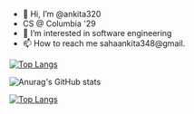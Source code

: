 - 👋 Hi, I’m @ankita320
- CS @ Columbia '29
- 👀 I’m interested in software engineering
- 📫 How to reach me sahaankita348@gmail.

[![Top Langs](https://github-readme-stats.vercel.app/api/top-langs/?username=ankita320)](https://github.com/anuraghazra/github-readme-stats)

![Anurag's GitHub stats](https://github-readme-stats.vercel.app/api?username=ankita320&show_icons=true&theme=cobalt)

[![Top Langs](https://github-readme-stats.vercel.app/api/top-langs/?username=ankita320&layout=donut-vertical)](https://github.com/anuraghazra/github-readme-stats)
<!---
ankita320/ankita320 is a ✨ special ✨ repository because its `README.md` (this file) appears on your GitHub profile.
You can click the Preview link to take a look at your changes.
--->
